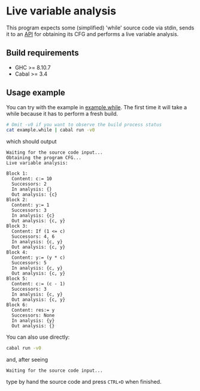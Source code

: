 # Live variable analysis

This program expects some (simplified) 'while' source code via
stdin, sends it to an [API](https://github.com/manuelmontenegro/while_parser_api) 
for obtaining its CFG and performs a live variable analysis.

## Build requirements

- GHC >= 8.10.7
- Cabal >= 3.4

## Usage example

You can try with the example in [example.while](./example.while). The
first time it will take a while because it has to perform a fresh build.

```sh
# Omit -v0 if you want to observe the build process status
cat example.while | cabal run -v0
```

which should output

```
Waiting for the source code input...
Obtaining the program CFG...
Live variable analysis:

Block 1:
  Content: c:= 10
  Successors: 2
  In analysis: {}
  Out analysis: {c}
Block 2:
  Content: y:= 1
  Successors: 3
  In analysis: {c}
  Out analysis: {c, y}
Block 3:
  Content: If (1 <= c)
  Successors: 4, 6
  In analysis: {c, y}
  Out analysis: {c, y}
Block 4:
  Content: y:= (y * c)
  Successors: 5
  In analysis: {c, y}
  Out analysis: {c, y}
Block 5:
  Content: c:= (c - 1)
  Successors: 3
  In analysis: {c, y}
  Out analysis: {c, y}
Block 6:
  Content: res:= y
  Successors: None
  In analysis: {y}
  Out analysis: {}
```
You can also use directly:

```sh
cabal run -v0
```

and, after seeing

```
Waiting for the source code input...
```

type by hand the source code and press `CTRL+D` when finished.